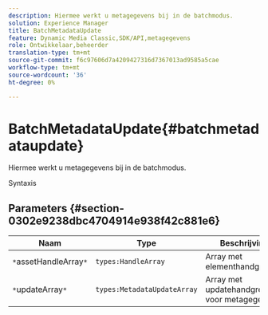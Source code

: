 ```yaml
---
description: Hiermee werkt u metagegevens bij in de batchmodus.
solution: Experience Manager
title: BatchMetadataUpdate
feature: Dynamic Media Classic,SDK/API,metagegevens
role: Ontwikkelaar,beheerder
translation-type: tm+mt
source-git-commit: f6c97606d7a4209427316d7367013ad9585a5cae
workflow-type: tm+mt
source-wordcount: '36'
ht-degree: 0%

---
```



# BatchMetadataUpdate{#batchmetadataupdate}

Hiermee werkt u metagegevens bij in de batchmodus.

Syntaxis

## Parameters {#section-0302e9238dbc4704914e938f42c881e6}

| Naam | Type | Beschrijving |
|---|---|---|
| `*`assetHandleArray`*` | `types:HandleArray` | Array met elementhandgrepen. |
| `*`updateArray`*` | `types:MetadataUpdateArray` | Array met updatehandgrepen voor metagegevens. |

